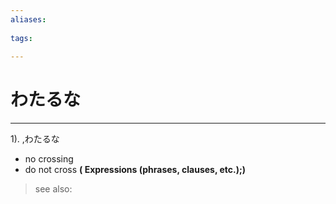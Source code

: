 ```yaml
---
aliases:
    
tags:
    
---
```


# わたるな
---
1).
,わたるな

- no crossing
- do not cross
**( Expressions (phrases, clauses, etc.);)**
> see also: 
            